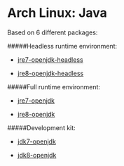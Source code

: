 Arch Linux: Java
=====

Based on 6 different packages:

#####Headless runtime environment:

* [jre7-openjdk-headless](https://www.archlinux.org/packages/extra/x86_64/jre7-openjdk-headless/)

* [jre8-openjdk-headless](https://www.archlinux.org/packages/extra/x86_64/jre8-openjdk-headless/)

#####Full runtime environment:

* [jre7-openjdk](https://www.archlinux.org/packages/extra/x86_64/jre7-openjdk/)

* [jre8-openjdk](https://www.archlinux.org/packages/extra/x86_64/jre8-openjdk/)

#####Development kit:

* [jdk7-openjdk](https://www.archlinux.org/packages/extra/x86_64/jdk7-openjdk/)

* [jdk8-openjdk](https://www.archlinux.org/packages/extra/x86_64/jdk8-openjdk/)
